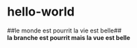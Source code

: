 # hello-world
##le monde est pourrit la vie est belle##<br>
**la branche est pourrit mais la vue est belle**
